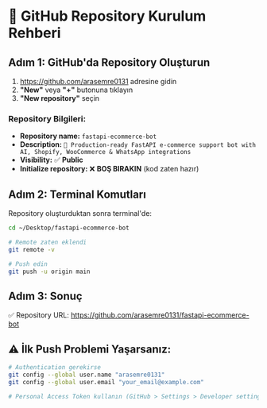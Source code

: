 # 🚀 GitHub Repository Kurulum Rehberi

## Adım 1: GitHub'da Repository Oluşturun

1. https://github.com/arasemre0131 adresine gidin
2. **"New"** veya **"+"** butonuna tıklayın
3. **"New repository"** seçin

### Repository Bilgileri:
- **Repository name:** `fastapi-ecommerce-bot`
- **Description:** `🤖 Production-ready FastAPI e-commerce support bot with AI, Shopify, WooCommerce & WhatsApp integrations`
- **Visibility:** ✅ **Public** 
- **Initialize repository:** ❌ **BOŞ BIRAKIN** (kod zaten hazır)

## Adım 2: Terminal Komutları

Repository oluşturduktan sonra terminal'de:

```bash
cd ~/Desktop/fastapi-ecommerce-bot

# Remote zaten eklendi
git remote -v

# Push edin
git push -u origin main
```

## Adım 3: Sonuç

✅ Repository URL: https://github.com/arasemre0131/fastapi-ecommerce-bot

## ⚠️ İlk Push Problemi Yaşarsanız:

```bash
# Authentication gerekirse
git config --global user.name "arasemre0131"
git config --global user.email "your_email@example.com"

# Personal Access Token kullanın (GitHub > Settings > Developer settings > Personal access tokens)
```